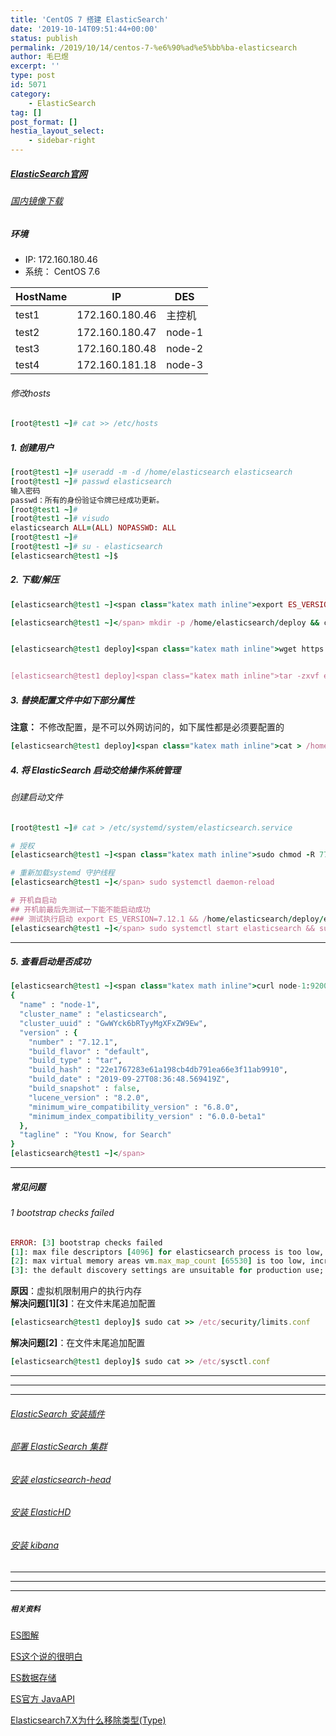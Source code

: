 ```yaml
---
title: 'CentOS 7 搭建 ElasticSearch'
date: '2019-10-14T09:51:44+00:00'
status: publish
permalink: /2019/10/14/centos-7-%e6%90%ad%e5%bb%ba-elasticsearch
author: 毛巳煜
excerpt: ''
type: post
id: 5071
category:
    - ElasticSearch
tag: []
post_format: []
hestia_layout_select:
    - sidebar-right
---
```

##### [ElasticSearch官网](https://www.elastic.co/guide/en/elasticsearch/reference/current/getting-started-install.html "ElasticSearch官网")

###### [国内镜像下载](https://thans.cn/mirror/elasticsearch.html "国内镜像下载")

##### 环境

- IP: 172.160.180.46
- 系统： CentOS 7.6

<table><thead><tr><th>HostName</th><th>IP</th><th>DES</th></tr></thead><tbody><tr><td>test1</td><td>172.160.180.46</td><td>主控机</td></tr><tr><td>test2</td><td>172.160.180.47</td><td>node-1</td></tr><tr><td>test3</td><td>172.160.180.48</td><td>node-2</td></tr><tr><td>test4</td><td>172.160.181.18</td><td>node-3</td></tr></tbody></table>

###### 修改hosts

```ruby
[root@test1 ~]# cat >> /etc/hosts 
```

##### 1. 创建用户

```ruby
[root@test1 ~]# useradd -m -d /home/elasticsearch elasticsearch
[root@test1 ~]# passwd elasticsearch
输入密码
passwd：所有的身份验证令牌已经成功更新。
[root@test1 ~]#
[root@test1 ~]# visudo
elasticsearch ALL=(ALL) NOPASSWD: ALL
[root@test1 ~]#
[root@test1 ~]# su - elasticsearch
[elasticsearch@test1 ~]$

```

##### 2. 下载/解压

```ruby
[elasticsearch@test1 ~]<span class="katex math inline">export ES_VERSION=7.12.1

[elasticsearch@test1 ~]</span> mkdir -p /home/elasticsearch/deploy && cd /home/elasticsearch/deploy


[elasticsearch@test1 deploy]<span class="katex math inline">wget https://artifacts.elastic.co/downloads/elasticsearch/elasticsearch-</span>ES_VERSION-linux-x86_64.tar.gz


[elasticsearch@test1 deploy]<span class="katex math inline">tar -zxvf elasticsearch-</span>ES_VERSION-linux-x86_64.tar.gz

```

##### 3. 替换配置文件中如下部分属性

**注意：** 不修改配置，是不可以外网访问的，如下属性都是必须要配置的

```ruby
[elasticsearch@test1 deploy]<span class="katex math inline">cat > /home/elasticsearch/deploy/elasticsearch-</span>ES_VERSION/config/elasticsearch.yml 
```

##### 4. 将 ElasticSearch 启动交给操作系统管理

###### 创建启动文件

```ruby
[root@test1 ~]# cat > /etc/systemd/system/elasticsearch.service 
```

```ruby
# 授权
[elasticsearch@test1 ~]<span class="katex math inline">sudo chmod -R 777 /etc/systemd/system/elasticsearch.service

# 重新加载systemd 守护线程
[elasticsearch@test1 ~]</span> sudo systemctl daemon-reload

# 开机自启动
## 开机前最后先测试一下能不能启动成功
### 测试执行启动 export ES_VERSION=7.12.1 && /home/elasticsearch/deploy/elasticsearch-<span class="katex math inline">ES_VERSION/bin/elasticsearch
[elasticsearch@test1 ~]</span> sudo systemctl start elasticsearch && sudo systemctl enable elasticsearch && systemctl status elasticsearch

```

- - - - - -

##### 5. 查看启动是否成功

```ruby
[elasticsearch@test1 ~]<span class="katex math inline">curl node-1:9200
{
  "name" : "node-1",
  "cluster_name" : "elasticsearch",
  "cluster_uuid" : "GwWYck6bRTyyMgXFxZW9Ew",
  "version" : {
    "number" : "7.12.1",
    "build_flavor" : "default",
    "build_type" : "tar",
    "build_hash" : "22e1767283e61a198cb4db791ea66e3f11ab9910",
    "build_date" : "2019-09-27T08:36:48.569419Z",
    "build_snapshot" : false,
    "lucene_version" : "8.2.0",
    "minimum_wire_compatibility_version" : "6.8.0",
    "minimum_index_compatibility_version" : "6.0.0-beta1"
  },
  "tagline" : "You Know, for Search"
}
[elasticsearch@test1 ~]</span>

```

- - - - - -

##### 常见问题

###### 1 bootstrap checks failed

```ruby
ERROR: [3] bootstrap checks failed
[1]: max file descriptors [4096] for elasticsearch process is too low, increase to at least [65535]
[2]: max virtual memory areas vm.max_map_count [65530] is too low, increase to at least [262144]
[3]: the default discovery settings are unsuitable for production use; at least one of [discovery.seed_hosts, discovery.seed_providers, cluster.initial_master_nodes] must be configured

```

**原因**：虚拟机限制用户的执行内存  
**解决问题\[1\]\[3\]**：在文件末尾追加配置

```ruby
[elasticsearch@test1 deploy]$ sudo cat >> /etc/security/limits.conf 
```

**解决问题\[2\]**：在文件末尾追加配置

```ruby
[elasticsearch@test1 deploy]$ sudo cat >> /etc/sysctl.conf 
```

- - - - - -

- - - - - -

- - - - - -

###### [ElasticSearch 安装插件](http://www.dev-share.top/2019/10/24/elasticsearch-%E5%AE%89%E8%A3%85%E6%8F%92%E4%BB%B6/ "ElasticSearch 安装插件")

###### [部署 ElasticSearch 集群](http://www.dev-share.top/2019/10/17/ansible-playbook-%E9%83%A8%E7%BD%B2-elasticsearch-%E9%9B%86%E7%BE%A4/ "部署 ElasticSearch 集群")

###### [安装 elasticsearch-head](http://www.dev-share.top/2019/10/15/centos-7-%E5%AE%89%E8%A3%85-elasticsearch-head/ "安装 elasticsearch-head")

###### [安装 ElasticHD](http://www.dev-share.top/2019/10/15/centos-7-%E5%AE%89%E8%A3%85-elastichd/ "安装 ElasticHD")

###### [安装 kibana](http://www.dev-share.top/2019/10/15/centos-7-%E5%AE%89%E8%A3%85-kibana/ "安装 kibana")

- - - - - -

- - - - - -

- - - - - -

##### **`相关资料`**

[ES图解](http://developer.51cto.com/art/201904/594615.htm "ES图解")

[ES这个说的很明白](http://developer.51cto.com/art/201904/594615.htm "ES 这个说的很明白")

[ES数据存储](https://elasticsearch.cn/article/6178 "ES数据存储")

[ES官方 JavaAPI](https://www.elastic.co/guide/en/elasticsearch/client/java-rest/7.3/java-rest-high-document-index.html "ES 官方 JavaAPI")

[Elasticsearch7.X为什么移除类型(Type)](https://www.cnblogs.com/wangzhen3798/p/10765202.html "Elasticsearch7.X为什么移除类型(Type)")